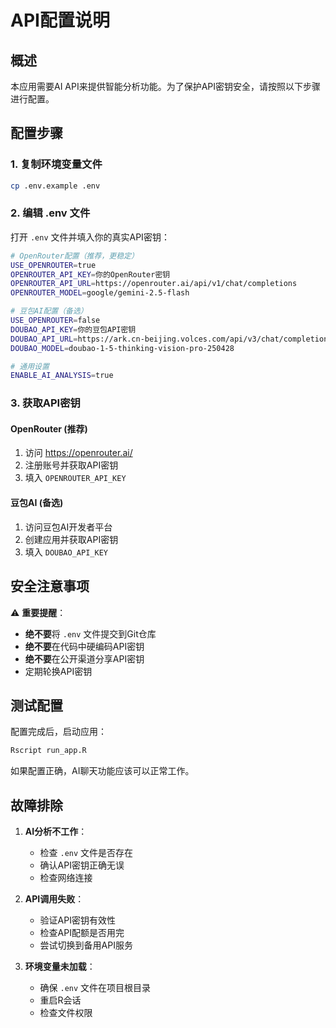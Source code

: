 # API配置说明

## 概述

本应用需要AI API来提供智能分析功能。为了保护API密钥安全，请按照以下步骤进行配置。

## 配置步骤

### 1. 复制环境变量文件
```bash
cp .env.example .env
```

### 2. 编辑 .env 文件
打开 `.env` 文件并填入你的真实API密钥：

```bash
# OpenRouter配置（推荐，更稳定）
USE_OPENROUTER=true
OPENROUTER_API_KEY=你的OpenRouter密钥
OPENROUTER_API_URL=https://openrouter.ai/api/v1/chat/completions
OPENROUTER_MODEL=google/gemini-2.5-flash

# 豆包AI配置（备选）
USE_OPENROUTER=false
DOUBAO_API_KEY=你的豆包API密钥
DOUBAO_API_URL=https://ark.cn-beijing.volces.com/api/v3/chat/completions
DOUBAO_MODEL=doubao-1-5-thinking-vision-pro-250428

# 通用设置
ENABLE_AI_ANALYSIS=true
```

### 3. 获取API密钥

#### OpenRouter (推荐)
1. 访问 https://openrouter.ai/
2. 注册账号并获取API密钥
3. 填入 `OPENROUTER_API_KEY`

#### 豆包AI (备选)
1. 访问豆包AI开发者平台
2. 创建应用并获取API密钥
3. 填入 `DOUBAO_API_KEY`

## 安全注意事项

⚠️ **重要提醒**：
- **绝不要**将 `.env` 文件提交到Git仓库
- **绝不要**在代码中硬编码API密钥
- **绝不要**在公开渠道分享API密钥
- 定期轮换API密钥

## 测试配置

配置完成后，启动应用：
```bash
Rscript run_app.R
```

如果配置正确，AI聊天功能应该可以正常工作。

## 故障排除

1. **AI分析不工作**：
   - 检查 `.env` 文件是否存在
   - 确认API密钥正确无误
   - 检查网络连接

2. **API调用失败**：
   - 验证API密钥有效性
   - 检查API配额是否用完
   - 尝试切换到备用API服务

3. **环境变量未加载**：
   - 确保 `.env` 文件在项目根目录
   - 重启R会话
   - 检查文件权限